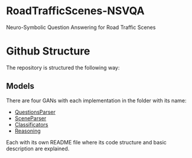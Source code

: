 # RoadTrafficScenes-NSVQA
Neuro-Symbolic Question Answering for Road Traffic Scenes
 
# Github Structure
The repository is structured the following way:

## Models 
There are four GANs with each implementation in the folder with its name:

- [QuestionsParser](Questions)
- [SceneParser](SceneParser)
- [Classificators](Classificator)
- [Reasoning](reason)

Each with its own README file where its code structure and basic description are explained.
